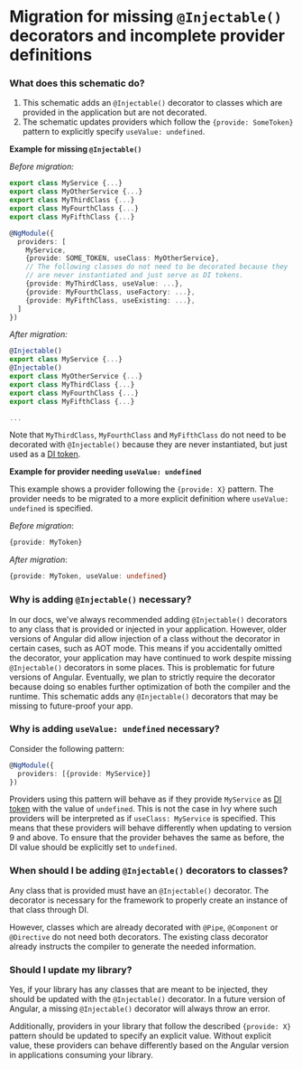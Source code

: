 # Migration for missing `@Injectable()` decorators and incomplete provider definitions

### What does this schematic do?

  1. This schematic adds an `@Injectable()` decorator to classes which are provided in the
     application but are not decorated.
  2. The schematic updates providers which follow the `{provide: SomeToken}` pattern
     to explicitly specify `useValue: undefined`.

**Example for missing `@Injectable()`**

_Before migration:_
```typescript
export class MyService {...}
export class MyOtherService {...}
export class MyThirdClass {...}
export class MyFourthClass {...}
export class MyFifthClass {...}

@NgModule({
  providers: [
    MyService,
    {provide: SOME_TOKEN, useClass: MyOtherService},
    // The following classes do not need to be decorated because they
    // are never instantiated and just serve as DI tokens.
    {provide: MyThirdClass, useValue: ...},
    {provide: MyFourthClass, useFactory: ...},
    {provide: MyFifthClass, useExisting: ...},
  ]
})
```

_After migration:_
```ts
@Injectable()
export class MyService {...}
@Injectable()
export class MyOtherService {...}
export class MyThirdClass {...}
export class MyFourthClass {...}
export class MyFifthClass {...}

...
```

Note that `MyThirdClass`, `MyFourthClass` and `MyFifthClass` do not need to be decorated
with `@Injectable()` because they are never instantiated, but just used as a [DI token][DI_TOKEN].

**Example for provider needing `useValue: undefined`**

This example shows a provider following the `{provide: X}` pattern.
The provider needs to be migrated to a more explicit definition where `useValue: undefined` is specified.

_Before migration_:
```typescript
{provide: MyToken}
```
_After migration_:
```typescript
{provide: MyToken, useValue: undefined}
```

### Why is adding `@Injectable()` necessary?

In our docs, we've always recommended adding `@Injectable()` decorators to any class that is provided or injected in your application.
However, older versions of Angular did allow injection of a class without the decorator in certain cases, such as AOT mode.
This means if you accidentally omitted the decorator, your application may have continued to work despite missing `@Injectable()` decorators in some places.
This is problematic for future versions of Angular.
Eventually, we plan to strictly require the decorator because doing so enables further optimization of both the compiler and the runtime.
This schematic adds any `@Injectable()` decorators that may be missing to future-proof your app.

### Why is adding `useValue: undefined` necessary?

Consider the following pattern:

```typescript
@NgModule({
  providers: [{provide: MyService}]
})
```

Providers using this pattern will behave as if they provide `MyService` as [DI token][DI_TOKEN]
with the value of `undefined`.
This is not the case in Ivy where such providers will be interpreted as if `useClass: MyService` is specified.
This means that these providers will behave differently when updating to version 9 and above.
To ensure that the provider behaves the same as before, the DI value should be explicitly set to `undefined`.

### When should I be adding `@Injectable()` decorators to classes?

Any class that is provided must have an `@Injectable()` decorator.
The decorator is necessary for the framework to properly create an instance of that class through DI.

However, classes which are already decorated with `@Pipe`, `@Component` or `@Directive` do not need both decorators.
The existing class decorator already instructs the compiler to generate the
needed information.

### Should I update my library?

Yes, if your library has any classes that are meant to be injected, they should be updated with the `@Injectable()` decorator.
In a future version of Angular, a missing `@Injectable()` decorator will always throw an error.

Additionally, providers in your library that follow the described `{provide: X}` pattern should be updated to specify an explicit value.
Without explicit value, these providers can behave differently based on the Angular version in applications consuming your library.

[DI_TOKEN]: guide/glossary#di-token
